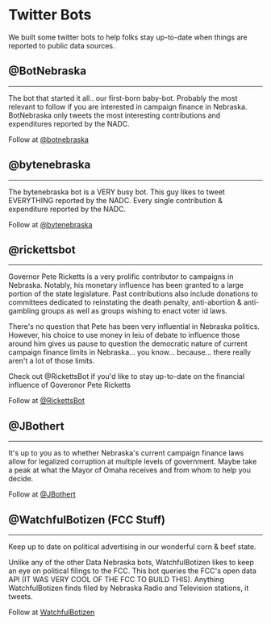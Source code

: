 # Twitter Bots

We built some twitter bots to help folks stay up-to-date when things are reported to public data sources.

## @BotNebraska
---------------------

The bot that started it all..  our first-born baby-bot.  Probably the most relevant to follow if you are interested in campaign finance in Nebraska.  BotNebraska only tweets the most interesting contributions and expenditures reported by the NADC.

Follow at [@botnebraska](https://twitter.com/botnebraska)


## @bytenebraska
---------------------
The bytenebraska bot is a VERY busy bot.  This guy likes to tweet EVERYTHING reported by the NADC.  Every single contribution & expenditure reported by the NADC.

Follow at [@bytenebraska](https://twitter.com/bytenebraska)


## @rickettsbot
---------------------
Governor Pete Ricketts is a very prolific contributor to campaigns in Nebraska.  Notably, his monetary influence has been granted to a large portion of the state legislature.  Past contributions also include donations to committees dedicated to reinstating the death penalty, anti-abortion & anti-gambling groups as well as groups wishing to enact voter id laws.  

There's no question that Pete has been very influential in Nebraska politics.  However, his choice to use money in leiu of debate to influence those around him gives us pause to question the democratic nature of current campaign finance limits in Nebraska... you know... because... there really aren't a lot of those limits.  

Check out @RickettsBot if you'd like to stay up-to-date on the financial influence of Goveronor Pete Ricketts

Follow at [@RickettsBot](https://twitter.com/RickettsBot)

## @JBothert
---------------------

It's up to you as to whether Nebraska's current campaign finance laws allow for legalized corruption at multiple levels of government.  Maybe take a peak at what the Mayor of Omaha receives and from whom to help you decide. 

Follow at [@JBothert](https://twitter.com/JBothert)



## @WatchfulBotizen (FCC Stuff)
---------------------
Keep up to date on political advertising in our wonderful corn & beef state. 

Unlike any of the other Data Nebraska bots, WatchfulBotizen likes to keep an eye on political filings to the FCC.  This bot queries the FCC's open data API (IT WAS VERY COOL OF THE FCC TO BUILD THIS).  Anything WatchfulBotizen finds filed by Nebraska Radio and Television stations, it tweets. 

Follow at [WatchfulBotizen](https://twitter.com/WatchfulBotizen)
